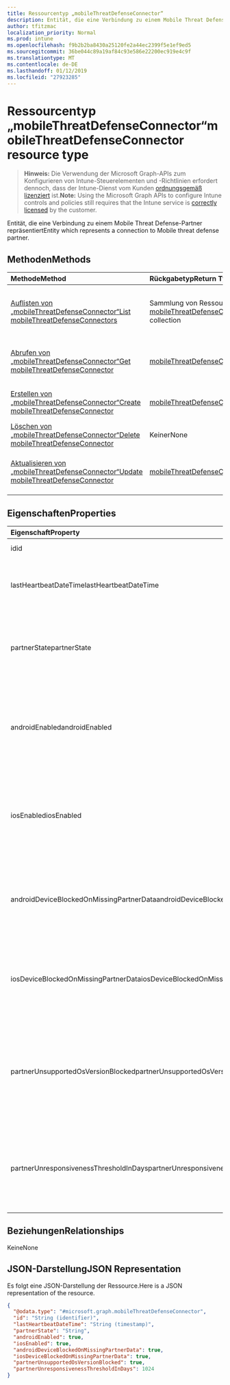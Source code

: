```yaml
---
title: Ressourcentyp „mobileThreatDefenseConnector“
description: Entität, die eine Verbindung zu einem Mobile Threat Defense-Partner repräsentiert
author: tfitzmac
localization_priority: Normal
ms.prod: intune
ms.openlocfilehash: f9b2b2ba8430a25120fe2a44ec2399f5e1ef9ed5
ms.sourcegitcommit: 36be044c89a19af84c93e586e22200ec919e4c9f
ms.translationtype: MT
ms.contentlocale: de-DE
ms.lasthandoff: 01/12/2019
ms.locfileid: "27923285"
---
```

# <a name="mobilethreatdefenseconnector-resource-type"></a><span data-ttu-id="be416-103">Ressourcentyp „mobileThreatDefenseConnector“</span><span class="sxs-lookup"><span data-stu-id="be416-103">mobileThreatDefenseConnector resource type</span></span>

> <span data-ttu-id="be416-104">**Hinweis:** Die Verwendung der Microsoft Graph-APIs zum Konfigurieren von Intune-Steuerelementen und -Richtlinien erfordert dennoch, dass der Intune-Dienst vom Kunden [ordnungsgemäß lizenziert](https://go.microsoft.com/fwlink/?linkid=839381) ist.</span><span class="sxs-lookup"><span data-stu-id="be416-104">**Note:** Using the Microsoft Graph APIs to configure Intune controls and policies still requires that the Intune service is [correctly licensed](https://go.microsoft.com/fwlink/?linkid=839381) by the customer.</span></span>

<span data-ttu-id="be416-105">Entität, die eine Verbindung zu einem Mobile Threat Defense-Partner repräsentiert</span><span class="sxs-lookup"><span data-stu-id="be416-105">Entity which represents a connection to Mobile threat defense partner.</span></span>
## <a name="methods"></a><span data-ttu-id="be416-106">Methoden</span><span class="sxs-lookup"><span data-stu-id="be416-106">Methods</span></span>
|<span data-ttu-id="be416-107">Methode</span><span class="sxs-lookup"><span data-stu-id="be416-107">Method</span></span>|<span data-ttu-id="be416-108">Rückgabetyp</span><span class="sxs-lookup"><span data-stu-id="be416-108">Return Type</span></span>|<span data-ttu-id="be416-109">Beschreibung</span><span class="sxs-lookup"><span data-stu-id="be416-109">Description</span></span>|
|:---|:---|:---|
|[<span data-ttu-id="be416-110">Auflisten von „mobileThreatDefenseConnector“</span><span class="sxs-lookup"><span data-stu-id="be416-110">List mobileThreatDefenseConnectors</span></span>](../api/intune-onboarding-mobilethreatdefenseconnector-list.md)|<span data-ttu-id="be416-111">Sammlung von Ressourcen des Typs [mobileThreatDefenseConnector](../resources/intune-onboarding-mobilethreatdefenseconnector.md)</span><span class="sxs-lookup"><span data-stu-id="be416-111">[mobileThreatDefenseConnector](../resources/intune-onboarding-mobilethreatdefenseconnector.md) collection</span></span>|<span data-ttu-id="be416-112">Listet die Eigenschaften und Beziehungen von Objekten des Typs [mobileThreatDefenseConnector](../resources/intune-onboarding-mobilethreatdefenseconnector.md) auf.</span><span class="sxs-lookup"><span data-stu-id="be416-112">List properties and relationships of the [mobileThreatDefenseConnector](../resources/intune-onboarding-mobilethreatdefenseconnector.md) objects.</span></span>|
|[<span data-ttu-id="be416-113">Abrufen von „mobileThreatDefenseConnector“</span><span class="sxs-lookup"><span data-stu-id="be416-113">Get mobileThreatDefenseConnector</span></span>](../api/intune-onboarding-mobilethreatdefenseconnector-get.md)|[<span data-ttu-id="be416-114">mobileThreatDefenseConnector</span><span class="sxs-lookup"><span data-stu-id="be416-114">mobileThreatDefenseConnector</span></span>](../resources/intune-onboarding-mobilethreatdefenseconnector.md)|<span data-ttu-id="be416-115">Liest die Eigenschaften und Beziehungen von Objekten des Typs [mobileThreatDefenseConnector](../resources/intune-onboarding-mobilethreatdefenseconnector.md).</span><span class="sxs-lookup"><span data-stu-id="be416-115">Read properties and relationships of the [mobileThreatDefenseConnector](../resources/intune-onboarding-mobilethreatdefenseconnector.md) object.</span></span>|
|[<span data-ttu-id="be416-116">Erstellen von „mobileThreatDefenseConnector“</span><span class="sxs-lookup"><span data-stu-id="be416-116">Create mobileThreatDefenseConnector</span></span>](../api/intune-onboarding-mobilethreatdefenseconnector-create.md)|[<span data-ttu-id="be416-117">mobileThreatDefenseConnector</span><span class="sxs-lookup"><span data-stu-id="be416-117">mobileThreatDefenseConnector</span></span>](../resources/intune-onboarding-mobilethreatdefenseconnector.md)|<span data-ttu-id="be416-118">Erstellt neue Objekte des Typs [mobileThreatDefenseConnector](../resources/intune-onboarding-mobilethreatdefenseconnector.md).</span><span class="sxs-lookup"><span data-stu-id="be416-118">Create a new [mobileThreatDefenseConnector](../resources/intune-onboarding-mobilethreatdefenseconnector.md) object.</span></span>|
|[<span data-ttu-id="be416-119">Löschen von „mobileThreatDefenseConnector“</span><span class="sxs-lookup"><span data-stu-id="be416-119">Delete mobileThreatDefenseConnector</span></span>](../api/intune-onboarding-mobilethreatdefenseconnector-delete.md)|<span data-ttu-id="be416-120">Keiner</span><span class="sxs-lookup"><span data-stu-id="be416-120">None</span></span>|<span data-ttu-id="be416-121">Löscht Objekte des Typs [mobileThreatDefenseConnector](../resources/intune-onboarding-mobilethreatdefenseconnector.md).</span><span class="sxs-lookup"><span data-stu-id="be416-121">Deletes a [mobileThreatDefenseConnector](../resources/intune-onboarding-mobilethreatdefenseconnector.md).</span></span>|
|[<span data-ttu-id="be416-122">Aktualisieren von „mobileThreatDefenseConnector“</span><span class="sxs-lookup"><span data-stu-id="be416-122">Update mobileThreatDefenseConnector</span></span>](../api/intune-onboarding-mobilethreatdefenseconnector-update.md)|[<span data-ttu-id="be416-123">mobileThreatDefenseConnector</span><span class="sxs-lookup"><span data-stu-id="be416-123">mobileThreatDefenseConnector</span></span>](../resources/intune-onboarding-mobilethreatdefenseconnector.md)|<span data-ttu-id="be416-124">Aktualisiert die Eigenschaften von Objekten des Typs [mobileThreatDefenseConnector](../resources/intune-onboarding-mobilethreatdefenseconnector.md).</span><span class="sxs-lookup"><span data-stu-id="be416-124">Update the properties of a [mobileThreatDefenseConnector](../resources/intune-onboarding-mobilethreatdefenseconnector.md) object.</span></span>|

## <a name="properties"></a><span data-ttu-id="be416-125">Eigenschaften</span><span class="sxs-lookup"><span data-stu-id="be416-125">Properties</span></span>
|<span data-ttu-id="be416-126">Eigenschaft</span><span class="sxs-lookup"><span data-stu-id="be416-126">Property</span></span>|<span data-ttu-id="be416-127">Typ</span><span class="sxs-lookup"><span data-stu-id="be416-127">Type</span></span>|<span data-ttu-id="be416-128">Beschreibung</span><span class="sxs-lookup"><span data-stu-id="be416-128">Description</span></span>|
|:---|:---|:---|
|<span data-ttu-id="be416-129">id</span><span class="sxs-lookup"><span data-stu-id="be416-129">id</span></span>|<span data-ttu-id="be416-130">Zeichenfolge</span><span class="sxs-lookup"><span data-stu-id="be416-130">String</span></span>|<span data-ttu-id="be416-131">Noch nicht dokumentiert</span><span class="sxs-lookup"><span data-stu-id="be416-131">Not yet documented</span></span>|
|<span data-ttu-id="be416-132">lastHeartbeatDateTime</span><span class="sxs-lookup"><span data-stu-id="be416-132">lastHeartbeatDateTime</span></span>|<span data-ttu-id="be416-133">DateTimeOffset</span><span class="sxs-lookup"><span data-stu-id="be416-133">DateTimeOffset</span></span>|<span data-ttu-id="be416-134">DateTime des letzten vom Datensynchronisierungspartner empfangenen Heartbeats</span><span class="sxs-lookup"><span data-stu-id="be416-134">DateTime of last Heartbeat recieved from the Data Sync Partner</span></span>|
|<span data-ttu-id="be416-135">partnerState</span><span class="sxs-lookup"><span data-stu-id="be416-135">partnerState</span></span>|[<span data-ttu-id="be416-136">mobileThreatPartnerTenantState</span><span class="sxs-lookup"><span data-stu-id="be416-136">mobileThreatPartnerTenantState</span></span>](../resources/intune-onboarding-mobilethreatpartnertenantstate.md)|<span data-ttu-id="be416-137">Daten Sync Partner Zustand für dieses Konto.</span><span class="sxs-lookup"><span data-stu-id="be416-137">Data Sync Partner state for this account.</span></span> <span data-ttu-id="be416-138">Mögliche Werte: sind `unavailable`, `available`, `enabled` und `unresponsive`.</span><span class="sxs-lookup"><span data-stu-id="be416-138">Possible values are: `unavailable`, `available`, `enabled`, `unresponsive`.</span></span>|
|<span data-ttu-id="be416-139">androidEnabled</span><span class="sxs-lookup"><span data-stu-id="be416-139">androidEnabled</span></span>|<span data-ttu-id="be416-140">Boolean</span><span class="sxs-lookup"><span data-stu-id="be416-140">Boolean</span></span>|<span data-ttu-id="be416-141">Legen Sie für Android fest, ob Daten vom Datensynchronisierungspartner während der Konformitätsbewertung verwendet werden sollen.</span><span class="sxs-lookup"><span data-stu-id="be416-141">For Android, set whether data from the data sync partner should be used during compliance evaluations</span></span>|
|<span data-ttu-id="be416-142">iosEnabled</span><span class="sxs-lookup"><span data-stu-id="be416-142">iosEnabled</span></span>|<span data-ttu-id="be416-143">Boolean</span><span class="sxs-lookup"><span data-stu-id="be416-143">Boolean</span></span>|<span data-ttu-id="be416-144">Für iOS: Rufen Sie ab oder legen Sie fest, ob Daten vom Datensynchronisierungspartner während der Konformitätsbewertung verwendet werden sollen.</span><span class="sxs-lookup"><span data-stu-id="be416-144">For IOS, get or set whether data from the data sync partner should be used during compliance evaluations</span></span>|
|<span data-ttu-id="be416-145">androidDeviceBlockedOnMissingPartnerData</span><span class="sxs-lookup"><span data-stu-id="be416-145">androidDeviceBlockedOnMissingPartnerData</span></span>|<span data-ttu-id="be416-146">Boolean</span><span class="sxs-lookup"><span data-stu-id="be416-146">Boolean</span></span>|<span data-ttu-id="be416-147">Für Android: Legen Sie fest, ob Intune Daten vom Datensynchronisierungspartner empfangen muss, bevor ein Gerät als kompatibel markiert wird.</span><span class="sxs-lookup"><span data-stu-id="be416-147">For Android, set whether Intune must receive data from the data sync partner prior to marking a device compliant</span></span>|
|<span data-ttu-id="be416-148">iosDeviceBlockedOnMissingPartnerData</span><span class="sxs-lookup"><span data-stu-id="be416-148">iosDeviceBlockedOnMissingPartnerData</span></span>|<span data-ttu-id="be416-149">Boolean</span><span class="sxs-lookup"><span data-stu-id="be416-149">Boolean</span></span>|<span data-ttu-id="be416-150">Für iOS: Legen Sie fest, ob Intune Daten vom Datensynchronisierungspartner empfangen muss, bevor ein Gerät als kompatibel markiert wird.</span><span class="sxs-lookup"><span data-stu-id="be416-150">For IOS, set whether Intune must receive data from the data sync partner prior to marking a device compliant</span></span>|
|<span data-ttu-id="be416-151">partnerUnsupportedOsVersionBlocked</span><span class="sxs-lookup"><span data-stu-id="be416-151">partnerUnsupportedOsVersionBlocked</span></span>|<span data-ttu-id="be416-152">Boolean</span><span class="sxs-lookup"><span data-stu-id="be416-152">Boolean</span></span>|<span data-ttu-id="be416-153">Rufen Sie ab bzw. legen Sie fest, ob Geräte auf den aktivierten Plattformen, die nicht die Mindestversionsanforderungen des Datensynchronisierungspartners erfüllen, blockiert werden.</span><span class="sxs-lookup"><span data-stu-id="be416-153">Get or set whether to block devices on the enabled platforms that do not meet the minimum version requirements of the Data Sync Partner</span></span>|
|<span data-ttu-id="be416-154">partnerUnresponsivenessThresholdInDays</span><span class="sxs-lookup"><span data-stu-id="be416-154">partnerUnresponsivenessThresholdInDays</span></span>|<span data-ttu-id="be416-155">Int32</span><span class="sxs-lookup"><span data-stu-id="be416-155">Int32</span></span>|<span data-ttu-id="be416-156">Erlaubt das Abrufen oder das Festlegen des für die betreffende Partnerintegration geltenden Zeitraums in Tagen, während dessen ein Nichtreagieren des Mandanten toleriert wird.</span><span class="sxs-lookup"><span data-stu-id="be416-156">Get or Set days the per tenant tolerance to unresponsiveness for this partner integration</span></span>|

## <a name="relationships"></a><span data-ttu-id="be416-157">Beziehungen</span><span class="sxs-lookup"><span data-stu-id="be416-157">Relationships</span></span>
<span data-ttu-id="be416-158">Keine</span><span class="sxs-lookup"><span data-stu-id="be416-158">None</span></span>
## <a name="json-representation"></a><span data-ttu-id="be416-159">JSON-Darstellung</span><span class="sxs-lookup"><span data-stu-id="be416-159">JSON Representation</span></span>
<span data-ttu-id="be416-160">Es folgt eine JSON-Darstellung der Ressource.</span><span class="sxs-lookup"><span data-stu-id="be416-160">Here is a JSON representation of the resource.</span></span>
<!-- {
  "blockType": "resource",
  "keyProperty": "id",
  "@odata.type": "microsoft.graph.mobileThreatDefenseConnector"
}
-->
``` json
{
  "@odata.type": "#microsoft.graph.mobileThreatDefenseConnector",
  "id": "String (identifier)",
  "lastHeartbeatDateTime": "String (timestamp)",
  "partnerState": "String",
  "androidEnabled": true,
  "iosEnabled": true,
  "androidDeviceBlockedOnMissingPartnerData": true,
  "iosDeviceBlockedOnMissingPartnerData": true,
  "partnerUnsupportedOsVersionBlocked": true,
  "partnerUnresponsivenessThresholdInDays": 1024
}
```



